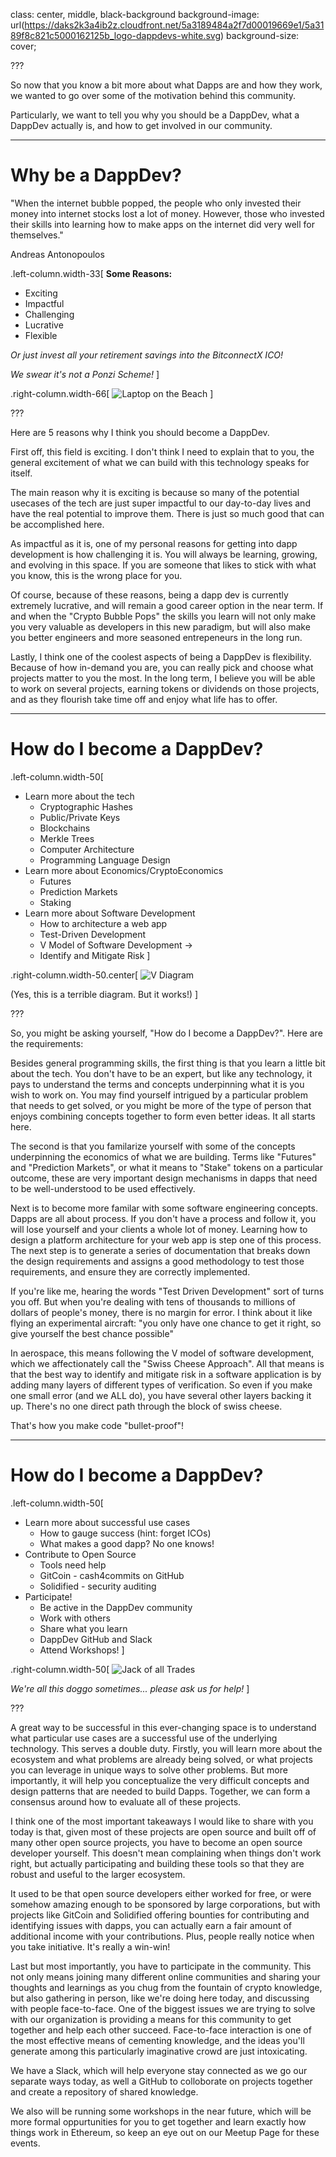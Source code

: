 class: center, middle, black-background
background-image: url(https://daks2k3a4ib2z.cloudfront.net/5a3189484a2f7d00019669e1/5a3189f8c821c5000162125b_logo-dappdevs-white.svg)
background-size: cover;

???

So now that you know a bit more about what Dapps are and how they work,
we wanted to go over some of the motivation behind this community.

Particularly, we want to tell you why you should be a DappDev,
what a DappDev actually is, and how to get involved in our community.

---

# Why be a DappDev?

"When the internet bubble popped,
the people who only invested their money into internet stocks lost a lot of money.
However, those who invested their skills into learning how to make apps on the
internet did very well for themselves."

Andreas Antonopoulos

.left-column.width-33[
**Some Reasons:**
* Exciting
* Impactful
* Challenging
* Lucrative
* Flexible

*Or just invest all your retirement savings into the BitconnectX ICO!*

*We swear it's not a Ponzi Scheme!*
]

.right-column.width-66[
![Laptop on the Beach](https://www.pcper.com/files/imagecache/article_max_width/news/2016-08-11/woman-with-laptop-on-beach-earning-passive-income.jpg)
]

???

Here are 5 reasons why I think you should become a DappDev.

First off, this field is exciting. I don't think I need to explain that to you,
the general excitement of what we can build with this technology speaks for itself.

The main reason why it is exciting is because so many of the potential usecases of the
tech are just super impactful to our day-to-day lives and have the real potential to
improve them. There is just so much good that can be accomplished here.

As impactful as it is, one of my personal reasons for getting into dapp development
is how challenging it is. You will always be learning, growing, and evolving in this
space. If you are someone that likes to stick with what you know, this is the wrong
place for you.

Of course, because of these reasons, being a dapp dev is currently extremely lucrative,
and will remain a good career option in the near term. If and when the "Crypto Bubble Pops"
the skills you learn will not only make you very valuable as developers in this new paradigm,
but will also make you better engineers and more seasoned entrepeneurs in the long run.

Lastly, I think one of the coolest aspects of being a DappDev is flexibility.
Because of how in-demand you are, you can really pick and choose what projects matter to
you the most. In the long term, I believe you will be able to work on several projects,
earning tokens or dividends on those projects, and as they flourish take time off
and enjoy what life has to offer.

---

# How do I become a DappDev?

.left-column.width-50[
* Learn more about the tech
    * Cryptographic Hashes
    * Public/Private Keys
    * Blockchains
    * Merkle Trees
    * Computer Architecture
    * Programming Language Design
* Learn more about Economics/CryptoEconomics
    * Futures
    * Prediction Markets
    * Staking
* Learn more about Software Development
    * How to architecture a web app
    * Test-Driven Development
    * V Model of Software Development ->
    * Identify and Mitigate Risk
]

.right-column.width-50.center[
![V Diagram](https://upload.wikimedia.org/wikipedia/commons/e/e8/Systems_Engineering_Process_II.svg)

(Yes, this is a terrible diagram. But it works!)
]

???

So, you might be asking yourself, "How do I become a DappDev?". Here are the requirements:

Besides general programming skills, the first thing is that you learn a little bit about the tech.
You don't have to be an expert, but like any technology, it pays to
understand the terms and concepts underpinning what it is you wish to work on.
You may find yourself intrigued by a particular problem that needs to get solved,
or you might be more of the type of person that enjoys combining concepts together
to form even better ideas. It all starts here.

The second is that you familarize yourself with some of the concepts underpinning
the economics of what we are building. Terms like "Futures" and "Prediction Markets",
or what it means to "Stake" tokens on a particular outcome, these are very important
design mechanisms in dapps that need to be well-understood to be used effectively.

Next is to become more familar with some software engineering concepts.
Dapps are all about process. If you don't have a process and follow it, you will lose
yourself and your clients a whole lot of money.
Learning how to design a platform architecture for your web app is step one of this process.
The next step is to generate a series of documentation that breaks down the design requirements
and assigns a good methodology to test those requirements,
and ensure they are correctly implemented.

If you're like me, hearing the words "Test Driven Development" sort of turns you off.
But when you're dealing with tens of thousands to millions of dollars of people's money,
there is no margin for error. I think about it like flying an experimental aircraft:
"you only have one chance to get it right, so give yourself the best chance possible"

In aerospace, this means following the V model of software development,
which we affectionately call the "Swiss Cheese Approach".
All that means is that the best way to identify and mitigate risk in a software application
is by adding many layers of different types of verification.
So even if you make one small error (and we ALL do), you have several other layers backing it up.
There's no one direct path through the block of swiss cheese.

That's how you make code "bullet-proof"!

---

# How do I become a DappDev?

.left-column.width-50[
* Learn more about successful use cases
    * How to gauge success (hint: forget ICOs)
    * What makes a good dapp? No one knows!
* Contribute to Open Source
    * Tools need help
    * GitCoin - cash4commits on GitHub
    * Solidified - security auditing
* Participate!
    * Be active in the DappDev community
    * Work with others
    * Share what you learn
    * DappDev GitHub and Slack
    * Attend Workshops!
]

.right-column.width-50[
![Jack of all Trades](https://cdn-images-1.medium.com/max/1600/1*hu1UE-Lgda0qOeAYdvrrww.png)

*We're all this doggo sometimes... please ask us for help!*
]

???

A great way to be successful in this ever-changing space is to understand what particular
use cases are a successful use of the underlying technology.
This serves a double duty. Firstly, you will learn more about
the ecosystem and what problems are already being solved, or what projects you can
leverage in unique ways to solve other problems. But more importantly, it will help
you conceptualize the very difficult concepts and design patterns that are needed to
build Dapps. Together, we can form a consensus around how to evaluate all of these projects.

I think one of the most important takeaways I would like to share with you today is
that, given most of these projects are open source and built off of many other
open source projects, you have to become an open source developer yourself. This doesn't
mean complaining when things don't work right, but actually participating and building
these tools so that they are robust and useful to the larger ecosystem.

It used to be that open source developers either worked for free, or were somehow
amazing enough to be sponsored by large corporations, but with projects like GitCoin
and Solidified offering bounties for contributing and identifying issues with dapps,
you can actually earn a fair amount of additional income with your contributions.
Plus, people really notice when you take initiative.
It's really a win-win!

Last but most importantly, you have to participate in the community.
This not only means joining many different online communities and sharing your thoughts
and learnings as you chug from the fountain of crypto knowledge, but also gathering in
person, like we're doing here today, and discussing with people face-to-face.
One of the biggest issues we are trying to solve with our organization is providing
a means for this community to get together and help each other succeed.
Face-to-face interaction is one of the most effective means of cementing knowledge,
and the ideas you'll generate among this particularly imaginative crowd are just intoxicating.

We have a Slack, which will help everyone stay connected as we go our separate ways today,
as well a GitHub to colloborate on projects together and create a repository of shared knowledge.

We also will be running some workshops in the near future,
which will be more formal oppurtunities for you to get together
and learn exactly how things work in Ethereum,
so keep an eye out on our Meetup Page for these events.
